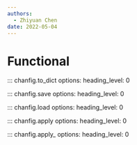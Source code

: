 ```yaml
---
authors:
  - Zhiyuan Chen
date: 2022-05-04
---
```


# Functional

::: chanfig.to_dict
options:
heading_level: 0

::: chanfig.save
options:
heading_level: 0

::: chanfig.load
options:
heading_level: 0

::: chanfig.apply
options:
heading_level: 0

::: chanfig.apply_
options:
heading_level: 0
